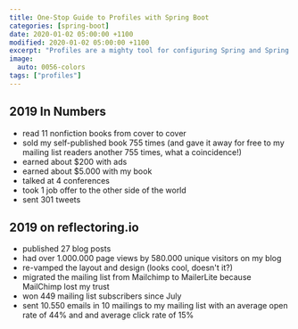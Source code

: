 ```yaml
---
title: One-Stop Guide to Profiles with Spring Boot
categories: [spring-boot]
date: 2020-01-02 05:00:00 +1100
modified: 2020-01-02 05:00:00 +1100
excerpt: "Profiles are a mighty tool for configuring Spring and Spring Boot applications. In this article, we discuss how Profiles work, for which use cases they are the right solution, and when we should rather not use them."
image:
  auto: 0056-colors
tags: ["profiles"]
---
```


## 2019 In Numbers

* read 11 nonfiction books from cover to cover
* sold my self-published book 755 times (and gave it away for free to my mailing list readers another 755 times, what a coincidence!)
* earned about $200 with ads 
* earned about $5.000 with my book
* talked at 4 conferences
* took 1 job offer to the other side of the world
* sent 301 tweets

## 2019 on reflectoring.io

* published 27 blog posts
* had over 1.000.000 page views by 580.000 unique visitors on my blog
* re-vamped the layout and design (looks cool, doesn't it?)
* migrated the mailing list from Mailchimp to MailerLite because MailChimp lost my trust
* won 449 mailing list subscribers since July
* sent 10.550 emails in 10 mailings to my mailing list with an average open rate of 44% and and average click rate of 15%
 

